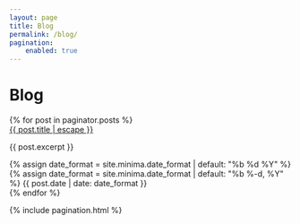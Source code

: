 ```yaml
---
layout: page
title: Blog
permalink: /blog/
pagination:
    enabled: true
---
```


<div class="container-blog-header">
    <h1><i class="fas fa-book"></i> Blog</h1>
</div>
<div class="container-blog">
    {% for post in paginator.posts %}
        <div class="container-blog-entry">
            <div class="container-blog-entry-inner">
                <div class="container-blog-entry-inner-icon">
                    <i class="far fa-sticky-note"></i>
                </div>
                <div class="container-blog-entry-inner-entry">
                    <a class="title" href="{{ post.url | relative_url }}">{{
                        post.title | escape
                    }}</a>
                    <p>{{ post.excerpt }}</p>
                    {% assign date_format = site.minima.date_format | default: "%b %d %Y" %}
                    <div class="container-blog-entry-inner-entry-post-date">
                        <i class="fas fa-calendar-plus"></i>
                        <time datetime="{{ page.date | date_to_rfc822 }}" itemprop="datePublished">
                            {% assign date_format = site.minima.date_format | default: "%b %-d, %Y" %} 
                            {{ post.date | date: date_format }}
                        </time>
                    </div>
                </div>
            </div>
        </div>
    {% endfor %}
</div>

<!-- Pagination -->
{% include pagination.html %}